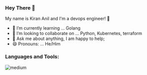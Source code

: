 ### Hey There 👋

My name is Kiran Anil and I'm a devops engineer! 👋


- 🌱 I’m currently learning ... Golang
- 👯 I’m looking to collaborate on ... Python, Kubernetes, terraform
- 💬 Ask me about anything, I am happy to help;
- 😄 Pronouns: ... He/Him

### Languages and Tools:

<img align="left" alt="medium" 
src="https://img.shields.io/badge/Amazon_AWS-FF9900?style=for-the-badge&logo=amazonaws&logoColor=white" />

